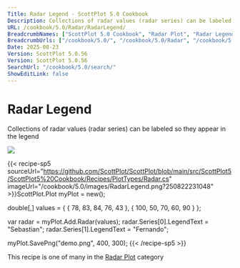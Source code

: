 ```yaml
---
Title: Radar Legend - ScottPlot 5.0 Cookbook
Description: Collections of radar values (radar series) can be labeled so they appear in the legend
URL: /cookbook/5.0/Radar/RadarLegend/
BreadcrumbNames: ["ScottPlot 5.0 Cookbook", "Radar Plot", "Radar Legend"]
BreadcrumbUrls: ["/cookbook/5.0/", "/cookbook/5.0/Radar", "/cookbook/5.0/Radar/RadarLegend"]
Date: 2025-08-23
Version: ScottPlot 5.0.56
Version: ScottPlot 5.0.56
SearchUrl: "/cookbook/5.0/search/"
ShowEditLink: false
---
```



<div class='d-flex align-items-center mt-5'>
<h1 class='me-2 text-dark my-0 border-0'>Radar Legend</h1>
</div>

Collections of radar values (radar series) can be labeled so they appear in the legend

[![](/cookbook/5.0/images/RadarLegend.png?250822231048)](/cookbook/5.0/images/RadarLegend.png?250822231048)

{{< recipe-sp5 sourceUrl="https://github.com/ScottPlot/ScottPlot/blob/main/src/ScottPlot5/ScottPlot5%20Cookbook/Recipes/PlotTypes/Radar.cs" imageUrl="/cookbook/5.0/images/RadarLegend.png?250822231048" >}}ScottPlot.Plot myPlot = new();

double[,] values = {
    { 78,  83, 84, 76, 43 },
    { 100, 50, 70, 60, 90 }
};

var radar = myPlot.Add.Radar(values);
radar.Series[0].LegendText = "Sebastian";
radar.Series[1].LegendText = "Fernando";

myPlot.SavePng("demo.png", 400, 300);
{{< /recipe-sp5 >}}

<div class='my-5 text-center'>This recipe is one of many in the <a href='/cookbook/5.0/Radar'>Radar Plot</a> category</div>


